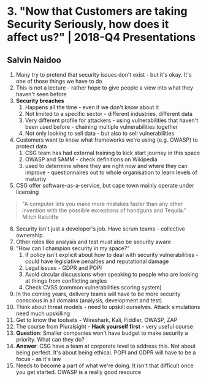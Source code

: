 # 3. "Now that Customers are taking Security Seriously, how does it affect us?" | 2018-Q4 Presentations
## Salvin Naidoo 

1. Many try to pretend that security issues don't exist - but it's okay.  It's one of those things we have to do 
2. This is not a lecture - rather hope to give people a view into what they haven't seen before
3. __Security breaches__
	1. Happens all the time - even if we don't know about it
	2. Not limited to a specific sector - different industries, different data
	3. Very different profile for attackers - using vulnerabilities that haven't been used before - chaining multiple vulnerabilities together
	4. Not only looking to sell data - but also to sell vulnerabilities
4. Customers want to know what frameworks we're using (e.g. OWASP) to protect data
	1. CSG team has had external training to kick start journey in this space 
	2. OWASP and SAMM - check definitions on Wikipedia
	3. used to determine where they are right now and where they can improve - questionnaires out to whole organisation to learn levels of maturity
5. CSG offer software-as-a-service, but cape town mainly operate under licensing

>"A computer lets you make more mistakes faster than any other invention with the possible exceptions of handguns and Tequila."
Mitch Ratcliffe

6. Security isn't just a developer's job.  Have scrum teams - collective ownership.
7. Other roles like analysis and test must also be security aware
8. "How can I champion security in my space?"
	1. If policy isn't explicit about how to deal with security vulnerabilities - could have legislative penalties and reputational damage
	2. Legal issues - GDPR and POPI
	3. Avoid circular discussions when speaking to people who are looking at things from conflicting angles
	4. Check CVSS (common vulnerabilities scoring system)
9. In the coming years, delivery teams will have to be more security conscious in all domains (analysis, development and test)
10. Think about threat models - need to upskill ourselves.  Attack simulations need much upskilling
11. Get to know the toolsets - Wireshark, Kali, Fiddler, OWASP, ZAP
12. The course from Pluralsight - __Hack yourself first__ - very useful course
13. __Question__: Smaller companies won't have budget to make security a priority.  What can they do?
  1. __Answer__: CSG have a team at corporate level to address this.  Not about being perfect.  It's about being ethical.  POPI and GDPR will have to be a focus - as it's law
14. Needs to become a part of what we're doing.  It isn't that difficult once you get started.  OWASP is a really good resource